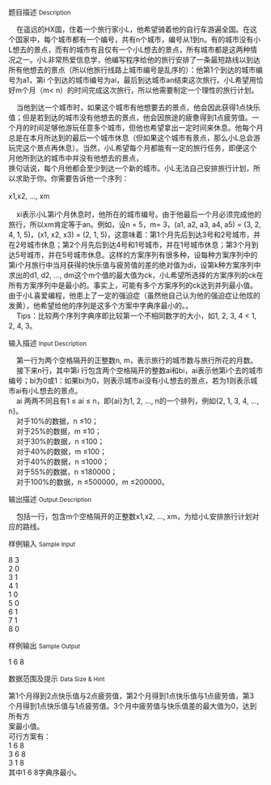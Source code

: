 <div class="panel panel-default">
<div class="area-title">
<span>
题目描述
<small>Description</small>
</span></div>
<div class="panel-body">

<p>    在遥远的HX国，住着一个旅行家小L，他希望骑着他的自行车游遍全国。在这个国家中，每个城市都有一个编号，共有n个城市，编号从1到n。有的城市没有小L想去的景点，而有的城市有且仅有一个小L想去的景点，所有城市都是这两种情况之一。小L非常热爱信息学，他编写程序给他的旅行安排了一条最短路线以到达所有他想去的景点（所以他旅行线路上城市编号是乱序的）：他第1个到达的城市编号为a1，第i 个到达的城市编号为ai，最后到达城市an结束这次旅行。小L希望用恰好m个月（m&lt; n）的时间完成这次旅行，所以他需要制定一个理性的旅行计划。</p>
<p>    当他到达一个城市时，如果这个城市有他想要去的景点，他会因此获得1点快乐值；但是若到达的城市没有他想去的景点，他会因旅途的疲惫得到1点疲劳值。一个月的时间足够他游玩任意多个城市，但他也希望拿出一定时间来休息。他每个月总是在本月所达到的最后一个城市休息（但如果这个城市有景点，那么小L总会游玩完这个景点再休息）。当然，小L希望每个月都能有一定的旅行任务，即便这个月他所到达的城市中并没有他想去的景点，<br>换句话说，每个月他都会至少到达一个新的城市。小L无法自己安排旅行计划，所以求助于你。你需要告诉他一个序列：<br><br>x1,x2, …, xm<br><br>    xi表示小L第i个月休息时，他所在的城市编号。由于他最后一个月必须完成他的旅行，所以xm肯定等于an。例如，设n = 5，m= 3，(a1, a2, a3, a4, a5) = (3, 2, 4, 1, 5)，(x1, x2, x3) = (2, 1, 5)，这意味着：第1个月先后到达3号和2号城市，并在2号城市休息；第2个月先后到达4号和1号城市，并在1号城市休息；第3个月到达5号城市，并在5号城市休息。这样的方案序列有很多种，设每种方案序列中的第i个月旅行中当月获得的快乐值与疲劳值的差的绝对值为di，设第k种方案序列中求出的d1, d2, …, dm这个m个值的最大值为ck，小L希望所选择的方案序列的ck在所有方案序列中是最小的。事实上，可能有多个方案序列的ck达到并列最小值。由于小L喜爱编程，他患上了一定的强迫症（虽然他自己认为他的强迫症让他炫的发黄），他希望给他的序列是这多个方案中字典序最小的。。<br>    Tips：比较两个序列字典序即比较第一个不相同数字的大小，如1, 2, 3, 4 &lt; 1, 2, 4, 3。</p>

</div>
</div>

<div class="panel panel-default">
<div class="area-title">
<span>
输入描述
<small>Input Description</small>
</span></div>
<div class="panel-body">
<p>    第一行为两个空格隔开的正整数n, m，表示旅行的城市数与旅行所花的月数。<br>    接下来n行，其中第i 行包含两个空格隔开的整数ai和bi，ai表示他第i个去的城市编号；bi为0或1：如果bi为0，则表示城市ai没有小L想去的景点，若为1则表示城市ai有小L想去的景点。<br>    ai 两两不同且有1 ≤ ai ≤ n，即{ai}为1, 2, …, n的一个排列，例如{2, 1, 3, 4, …, n}。<br>    对于10%的数据，n ≤10；<br>    对于25%的数据，m ≤10；<br>    对于30%的数据，n ≤100；<br>    对于40%的数据，m ≤100；<br>    对于40%的数据，n ≤1000；<br>    对于55%的数据，n ≤180000；<br>    对于100%的数据，n ≤500000，m ≤200000。</p>

</div>
</div>
<div  class="panel panel-default">
<div class="area-title">
<span>
输出描述
<small>Output Description</small>
</span></div>
<div class="panel-body">

<p>&nbsp; &nbsp; 包括一行，包含m个空格隔开的正整数x1,x2, &hellip;, xm，为给小L安排旅行计划对应的路线。</p>

</div>
</div>


<div class="panel panel-default">
<div class="area-title">
<span>
样例输入
<small>Sample Input</small>
</span></div>
<div class="panel-body">
<p>8 3 <br>2 0<br>3 1 <br>4 1 <br>1 0 <br>5 0 <br>6 1 <br>7 1 <br>8 0</p>

</div>
</div>

<div class="panel panel-default">
<div class="area-title">
<span>
样例输出
<small>Sample Output</small>
</span></div>
<div class="panel-body">
<p>1 6 8</p>

</div>
</div>

<div class="panel panel-default">
<div class="area-title">
<span>
数据范围及提示
<small>Data Size & Hint</small>
</span></div>
<div class="panel-body">
<p>第1个月得到2点快乐值与2点疲劳值，第2个月得到1点快乐值与1点疲劳值，第3<br>个月得到1点快乐值与1点疲劳值。3个月中疲劳值与快乐值差的最大值为0，达到所有方<br>案最小值。<br>可行方案有：<br>1 6 8 <br>3 6 8 <br>3 1 8 <br>其中1 6 8字典序最小。</p>
</div>
</div>
